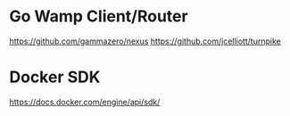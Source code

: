 
# Go Wamp Client/Router

https://github.com/gammazero/nexus
https://github.com/jcelliott/turnpike

# Docker SDK

https://docs.docker.com/engine/api/sdk/
